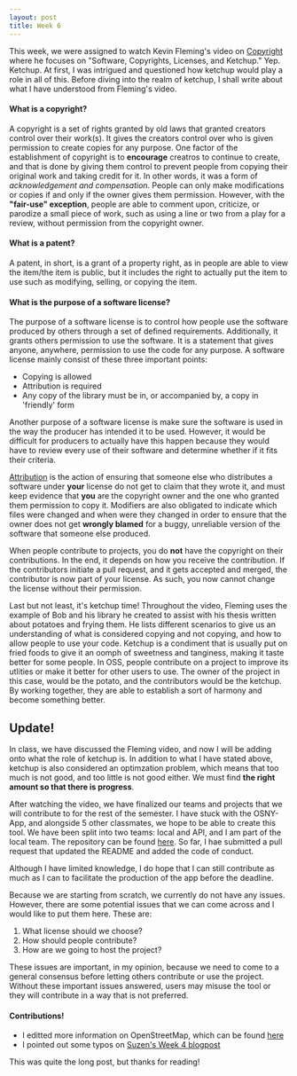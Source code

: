 ```yaml
---
layout: post
title: Week 6
---
```


This week, we were assigned to watch Kevin Fleming's video on <a href="https://www.youtube.com/watch?v=cJIi-hIlCQM&feature=youtu.be">Copyright</a> where he focuses on "Software, Copyrights, Licenses, and Ketchup." Yep. Ketchup. At first, I was intrigued and questioned how ketchup would play a role in all of this. Before diving into the realm of ketchup, I shall write about what I have understood from Fleming's video.

<h4>What is a copyright?</h4>
A copyright is a set of rights granted by old laws that granted creators control over their work(s). It gives the creators control over who is given permission to create copies for any purpose. One factor of the establishment of copyright is to <strong>encourage</strong> creatros to continue to create, and that is done by giving them control to prevent people from copying their original work and taking credit for it. In other words, it was a form of <em>acknowledgement and compensation</em>. People can only make modifications or copies if and only if the owner gives them permission. However, with the <strong>"fair-use" exception</strong>, people are able to comment upon, criticize, or parodize a small piece of work, such as using a line or two from a play for a review, without permission from the copyright owner. 

<h4>What is a patent?</h4>
A patent, in short, is a grant of a property right, as in people are able to view the item/the item is public, but it includes the right to actually put the item to use such as modifying, selling, or copying the item. 

<h4>What is the purpose of a software license?</h4>
The purpose of a software license is to control how people use the software produced by others through a set of defined requirements. Additionally, it grants others permission to use the software. It is a statement that gives anyone, anywhere, permission to use the code for any purpose. A software license mainly consist of these three important points:
<ul>
	<li>Copying is allowed</li>
	<li>Attribution is required</li>
	<li>Any copy of the library must be in, or accompanied by, a copy in 'friendly' form</li>
</ul>
Another purpose of a software license is make sure the software is used in the way the producer has intended it to be used. However, it would be difficult for producers to actually have this happen because they would have to review every use of their software and determine whether if it fits their criteria. 
	
<u>Attribution</u> is the action of ensuring that someone else who distributes a software under <strong>your</strong> license do not get to claim that they wrote it, and must keep evidence that <strong>you</strong> are the copyright owner and the one who granted them permission to copy it. Modifiers are also obligated to indicate which files were changed and when were they changed in order to ensure that the owner does not get <strong>wrongly blamed</strong> for a buggy, unreliable version of the software that someone else produced.
	
When people contribute to projects, you do <strong>not</strong> have the copyright on their contributions. In the end, it depends on how you receive the contribution. If the contributors initiate a pull request, and it gets accepted and merged, the contributor is now part of your license. As such, you now cannot change the license without their permission.

Last but not least, it's ketchup time! Throughout the video, Fleming uses the example of Bob and his library he created to assist with his thesis written about potatoes and frying them. He lists different scenarios to give us an understanding of what is considered copying and not copying, and how to allow people to use your code. Ketchup is a condiment that is usually put on fried foods to give it an oomph of sweetness and tanginess, making it taste better for some people. In OSS, people contribute on a project to improve its utlities or make it better for other users to use. The owner of the project in this case, would be the potato, and the contributors would be the ketchup. By working together, they are able to establish a sort of harmony and become something better. 

<h2>Update!</h2>
In class, we have discussed the Fleming video, and now I will be adding onto what the role of ketchup is. In addition to what I have stated above, ketchup is also considered an optimzation problem, which means that too much is not good, and too little is not good either. We must find <strong>the right amount so that there is progress</strong>.

After watching the video, we have finalized our teams and projects that we will contribute to for the rest of the semester. I have stuck with the OSNY-App, and alongside 5 other classmates, we hope to be able to create this tool. We have been split into two teams: local and API, and I am part of the local team. The repository can be found <a href="https://github.com/yizongk/OpenSource-NY">here</a>. So far, I hae submitted a pull request that updated the README and added the code of conduct.

Although I have limited knowledge, I do hope that I can still contribute as much as I can to facilitate the production of the app before the deadline.

Because we are starting from scratch, we currently do not have any issues. However, there are some potential issues that we can come across and I would like to put them here. These are:
<ol>
	<li>What license should we choose?</li>
	<li>How should people contribute?</li>
	<li>How are we going to host the project?</li>
</ol>

These issues are important, in my opinion, because we need to come to a general consensus before letting others contribute or use the project. Without these important issues answered, users may misuse the tool or they will contribute in a way that is not preferred.

<h4>Contributions!</h4>
<ul>
	<li>I editted more information on OpenStreetMap, which can be found <a href="https://www.openstreetmap.org/user/mxsunny/history#map=14/40.7537/-73.8998">here</a></li>
	<li>I pointed out some typos on <a href="https://github.com/hunter-college-ossd-spr19/codesue-weekly/issues/1">Suzen's Week 4 blogpost</a></li>
</ul>

This was quite the long post, but thanks for reading!
